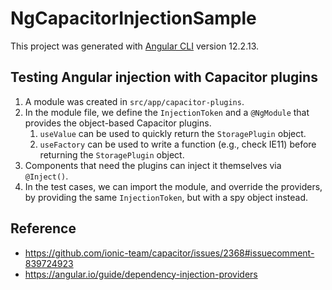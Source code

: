 # NgCapacitorInjectionSample

This project was generated with [Angular CLI](https://github.com/angular/angular-cli) version 12.2.13.

## Testing Angular injection with Capacitor plugins

1. A module was created in `src/app/capacitor-plugins`.
1. In the module file, we define the `InjectionToken` and a `@NgModule` that provides the object-based Capacitor plugins.
    1. `useValue` can be used to quickly return the `StoragePlugin` object.
    1. `useFactory` can be used to write a function (e.g., check IE11) before returning the `StoragePlugin` object.
1. Components that need the plugins can inject it themselves via `@Inject()`.
1. In the test cases, we can import the module, and override the providers, by providing the same `InjectionToken`, but with a spy object instead.

## Reference

- https://github.com/ionic-team/capacitor/issues/2368#issuecomment-839724923
- https://angular.io/guide/dependency-injection-providers
